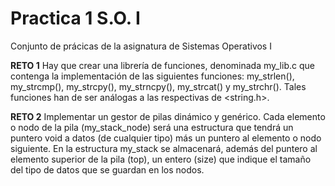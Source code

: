 # Practica 1 S.O. I
 Conjunto de prácicas de la asignatura de Sistemas Operativos I


**RETO 1**
Hay que crear una librería de funciones, denominada  my_lib.c que contenga la implementación de  las siguientes funciones: my_strlen(), my_strcmp(),  my_strcpy(), my_strncpy(),  my_strcat() y my_strchr(). Tales funciones han de ser análogas a las respectivas de <string.h>.

**RETO 2**
Implementar un gestor de pilas dinámico y genérico. Cada elemento o nodo de la pila (my_stack_node) será una estructura que tendrá un puntero void a datos (de cualquier tipo) más un puntero al elemento o nodo siguiente. En la estructura my_stack se almacenará, además del puntero al elemento superior de la pila (top), un entero (size) que indique el tamaño del tipo de datos que se guardan en los nodos. 
